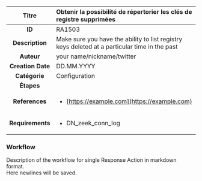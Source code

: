 | Titre                       | Obtenir la possibilité de répertorier les clés de registre supprimées         |
|:---------------------------:|:--------------------|
| **ID**                      | RA1503            |
| **Description**             | Make sure you have the ability to list registry keys deleted at a particular time in the past   |
| **Auteur**                  | your name/nickname/twitter        |
| **Creation Date**           | DD.MM.YYYY |
| **Catégorie**                | Configuration      |
| **Étapes**                   || 
| **References** |<ul><li>[https://example.com](https://example.com)</li></ul>|
| **Requirements** |<ul><li>DN_zeek_conn_log</li></ul>|

### Workflow

Description of the workflow for single Response Action in markdown format.  
Here newlines will be saved.
